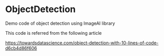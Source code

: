 # ObjectDetection
Demo code of object detection using ImageAI library

This code is referred from the following article

https://towardsdatascience.com/object-detection-with-10-lines-of-code-d6cb4d86f606
